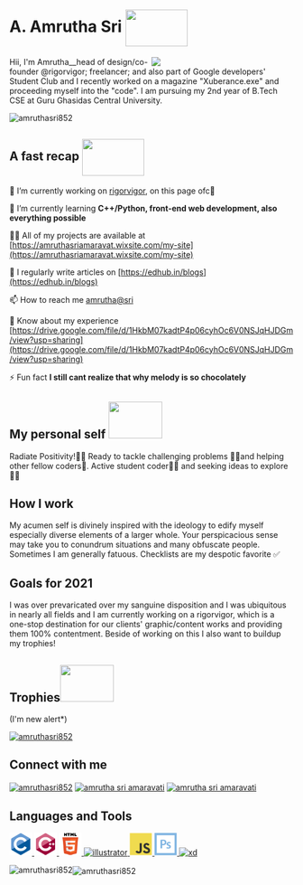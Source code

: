 <h1 align="left">A. Amrutha Sri <img src="https://media.gifs.nl/finding-dory-gifs-buGIgk.gif" align="center" height="65" width="110" >  </h1>
<img align="right" width="50%" src="https://github-readme-stats.vercel.app/api?username=amruthasri852&show_icons=true&locale=en">

Hii, I'm Amrutha__head of design/co-founder @rigorvigor; freelancer; and also part of Google developers' Student Club and I recently worked on a magazine "Xuberance.exe" and proceeding myself into the "code". I am pursuing my 2nd year of B.Tech CSE at Guru Ghasidas Central University.
<p> 
 
 </p>
<p align="left"> <img src="https://komarev.com/ghpvc/?username=amruthasri852&label=Profile%20views&color=0e75b6&style=flat" alt="amruthasri852" /> </p>  

<h2 align="left">A fast recap <img src="https://media.vanityfair.com/photos/55ac41fdfff2c16856a6e3d6/master/w_690,c_limit/ant-man-spoilers.gif" align="center" height="65" width="110" ></h2>


🔭 I’m currently working on [rigorvigor](https://rigor-vigor.com/), on this page ofc🤣

 
🌱 I’m currently learning **C++/Python, front-end web development, also everything possible**

👨‍💻 All of my projects are available at [https://amruthasriamaravat.wixsite.com/my-site](https://amruthasriamaravat.wixsite.com/my-site)

📝 I regularly write articles on [https://edhub.in/blogs](https://edhub.in/blogs)

📫 How to reach me [amrutha@sri](amruthasriamaravati852@gmail.com)

📄 Know about my experience [https://drive.google.com/file/d/1HkbM07kadtP4p06cyhOc6V0NSJqHJDGm/view?usp=sharing](https://drive.google.com/file/d/1HkbM07kadtP4p06cyhOc6V0NSJqHJDGm/view?usp=sharing)

⚡ Fun fact **I still cant realize that why melody is so chocolately**   

<h2 align="left">My personal self <img src="http://images6.fanpop.com/image/photos/42900000/-I-am-inevitable-I-am-Iron-Man-Avengers-Endgame-2019-the-avengers-42925674-540-328.gif" height="65" width="95" ></h2>             
Radiate Positivity!🤩😄 Ready to tackle challenging problems 🐱‍👤and helping other fellow coders🤗. Active student coder👩‍💻 and seeking ideas to explore🚴‍♀️

<h2 align="left">How I work</h2>
My acumen self is divinely inspired with the ideology to edify myself especially diverse elements of a larger whole. Your perspicacious sense may take you to conundrum situations and many obfuscate people. Sometimes I am generally fatuous. Checklists are my despotic favorite ✅

<h2 align="left">Goals for 2021</h2>
I was over prevaricated over my sanguine disposition and I was ubiquitous in nearly all fields and I am currently working on a rigorvigor, which is a one-stop destination for our clients' graphic/content works and providing them 100% contentment. Beside of working on this I also want to buildup my trophies!  

<h2 align="left"> Trophies<img src="https://d3avoj45mekucs.cloudfront.net/rojakdaily/media/2nicholas/movies%20stuff/joker.gif" height="65" width="95" > </h2>
(I'm new alert*)

<p align="left"> <a href="https://github.com/ryo-ma/github-profile-trophy"><img src="https://github-profile-trophy.vercel.app/?username=amruthasri852" alt="amruthasri852" /></a> </p>

<h2 align="left">Connect with me  </h2>  
<p align="left" > 
<a href="https://codepen.io/amruthasri852" target="blank"><img align="center" src="https://raw.githubusercontent.com/rahuldkjain/github-profile-readme-generator/master/src/images/icons/Social/codepen.svg" alt="amruthasri852" height="30" width="40" /></a>
<a href="https://linkedin.com/in/amrutha sri amaravati" target="blank"><img align="center" src="https://raw.githubusercontent.com/rahuldkjain/github-profile-readme-generator/master/src/images/icons/Social/linked-in-alt.svg" alt="amrutha sri amaravati" height="30" width="40" /></a>
<a href="https://www.behance.net/amrutha sri amaravati" target="blank"><img align="center" src="https://raw.githubusercontent.com/rahuldkjain/github-profile-readme-generator/master/src/images/icons/Social/behance.svg" alt="amrutha sri amaravati" height="30" width="40" /></a>
</p>  
<h2 align="left">Languages and Tools </h2>
<p align="left"> <a href="https://www.cprogramming.com/" target="_blank"> <img src="https://raw.githubusercontent.com/devicons/devicon/master/icons/c/c-original.svg" alt="c" width="40" height="40"/> </a> <a href="https://www.w3schools.com/cpp/" target="_blank"> <img src="https://raw.githubusercontent.com/devicons/devicon/master/icons/cplusplus/cplusplus-original.svg" alt="cplusplus" width="40" height="40"/> </a> <a href="https://www.w3.org/html/" target="_blank"> <img src="https://raw.githubusercontent.com/devicons/devicon/master/icons/html5/html5-original-wordmark.svg" alt="html5" width="40" height="40"/> </a> <a href="https://www.adobe.com/in/products/illustrator.html" target="_blank"> <img src="https://www.vectorlogo.zone/logos/adobe_illustrator/adobe_illustrator-icon.svg" alt="illustrator" width="40" height="40"/> </a> <a href="https://developer.mozilla.org/en-US/docs/Web/JavaScript" target="_blank"> <img src="https://raw.githubusercontent.com/devicons/devicon/master/icons/javascript/javascript-original.svg" alt="javascript" width="40" height="40"/> </a> <a href="https://www.photoshop.com/en" target="_blank"> <img src="https://raw.githubusercontent.com/devicons/devicon/master/icons/photoshop/photoshop-line.svg" alt="photoshop" width="40" height="40"/> </a> <a href="https://www.adobe.com/products/xd.html" target="_blank"> <img src="https://cdn.worldvectorlogo.com/logos/adobe-xd.svg" alt="xd" width="40" height="40"/> </a> </p>

<p><img align="left" src="https://github-readme-stats.vercel.app/api/top-langs?username=amruthasri852&show_icons=true&locale=en&layout=compact" alt="amruthasri852" /></p>


<p><img align="center" src="https://github-readme-streak-stats.herokuapp.com/?user=amruthasri852&" alt="amruthasri852" /></p>
